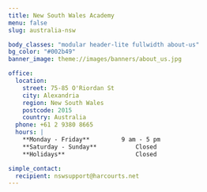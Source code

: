 ```yaml
---
title: New South Wales Academy
menu: false
slug: australia-nsw

body_classes: "modular header-lite fullwidth about-us"
bg_color: "#002b49"
banner_image: theme://images/banners/about_us.jpg

office:
  location:
    street: 75-85 O'Riordan St
    city: Alexandria
    region: New South Wales
    postcode: 2015
    country: Australia
  phone: +61 2 9380 8665
  hours: |
    **Monday - Friday**			9 am - 5 pm  
    **Saturday - Sunday**			Closed  
    **Holidays**					Closed

simple_contact:
  recipient: nswsupport@harcourts.net
---
```

